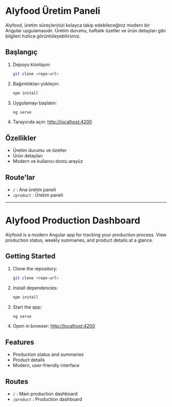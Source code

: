 # Alyfood Üretim Paneli

Alyfood, üretim süreçlerinizi kolayca takip edebileceğiniz modern bir Angular uygulamasıdır. Üretim durumu, haftalık özetler ve ürün detayları gibi bilgileri hızlıca görüntüleyebilirsiniz.

## Başlangıç

1. Depoyu klonlayın:
   ```bash
   git clone <repo-url>
   ```
2. Bağımlılıkları yükleyin:
   ```bash
   npm install
   ```
3. Uygulamayı başlatın:
   ```bash
   ng serve
   ```
4. Tarayıcıda açın: [http://localhost:4200](http://localhost:4200)

## Özellikler
- Üretim durumu ve özetler
- Ürün detayları
- Modern ve kullanıcı dostu arayüz

## Route'lar
- `/` : Ana üretim paneli
- `/product` : Üretim paneli

---

# Alyfood Production Dashboard

Alyfood is a modern Angular app for tracking your production process. View production status, weekly summaries, and product details at a glance.

## Getting Started

1. Clone the repository:
   ```bash
   git clone <repo-url>
   ```
2. Install dependencies:
   ```bash
   npm install
   ```
3. Start the app:
   ```bash
   ng serve
   ```
4. Open in browser: [http://localhost:4200](http://localhost:4200)

## Features
- Production status and summaries
- Product details
- Modern, user-friendly interface

## Routes
- `/` : Main production dashboard
- `/product` : Production dashboard
